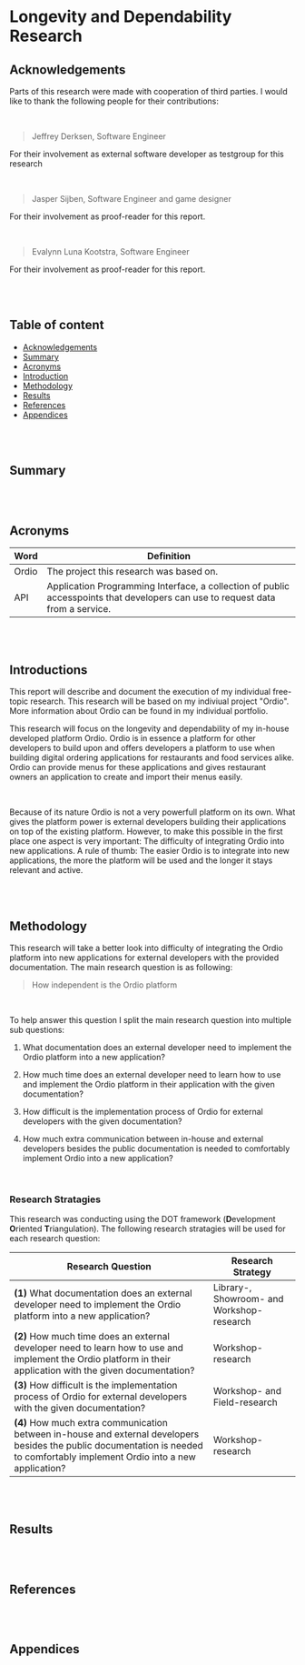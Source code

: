 # Longevity and Dependability Research

## Acknowledgements
Parts of this research were made with cooperation of third parties. I would like to thank the following people for their contributions:

<br>

> Jeffrey Derksen, Software Engineer

For their involvement as external software developer as testgroup for this research

<br>

> Jasper Sijben, Software Engineer and game designer
 
For their involvement as proof-reader for this report.

<br>

> Evalynn Luna Kootstra, Software Engineer

For their involvement as proof-reader for this report.

<br><br>

## Table of content
- [Acknowledgements ](#acknowledgements)
- [Summary]()
- [Acronyms]()
- [Introduction]()
- [Methodology]()
- [Results]()
- [References]()
- [Appendices]()

<br><br>

## Summary

<br><br>

## Acronyms
| Word | Definition |
| --- | --- |
| Ordio | The project this research was based on. |
| API | Application Programming Interface, a collection of public accesspoints that developers can use to request data from a service. |

<br><br>

## Introductions
This report will describe and document the execution of my individual free-topic research. This research will be based on my indiviual project "Ordio". More information about Ordio can be found in my individual portfolio.

This research will focus on the longevity and dependability of my in-house developed platform Ordio. Ordio is in essence a platform for other developers to build upon and offers developers a platform to use when building digital ordering applications for restaurants and food services alike. Ordio can provide menus for these applications and gives restaurant owners an application to create and import their menus easily.

<br>

Because of its nature Ordio is not a very powerfull platform on its own. What gives the platform power is external developers building their applications on top of the existing platform. However, to make this possible in the first place one aspect is very important: The difficulty of integrating Ordio into new applications. A rule of thumb: The easier Ordio is to integrate into new applications, the more the platform will be used and the longer it stays relevant and active.

<br><br>

## Methodology
This research will take a better look into difficulty of integrating the Ordio platform into new applications for external developers with the provided documentation. The main research question is as following:

> How independent is the Ordio platform 

<br>

To help answer this question I split the main research question into multiple sub questions:

1. What documentation does an external developer need to implement the Ordio platform into a new application?

2. How much time does an external developer need to learn how to use and implement the Ordio platform in their application with the given documentation?

3. How difficult is the implementation process of Ordio for external developers with the given documentation?

4. How much extra communication between in-house and external developers besides the public documentation is needed to comfortably implement Ordio into a new application?

<br>

### Research Stratagies
This research was conducting using the DOT framework (<b>D</b>evelopment <b>O</b>riented <b>T</b>riangulation). The following research stratagies will be used for each research question:

| Research Question | Research Strategy |
| --- | --- |
| <b>(1)</b> What documentation does an external developer need to implement the Ordio platform into a new application? | Library-, Showroom- and Workshop-research |
| <b>(2)</b> How much time does an external developer need to learn how to use and implement the Ordio platform in their application with the given documentation? | Workshop-research |
| <b>(3)</b> How difficult is the implementation process of Ordio for external developers with the given documentation? | Workshop- and Field-research |
| <b>(4)</b> How much extra communication between in-house and external developers besides the public documentation is needed to comfortably implement Ordio into a new application? | Workshop-research |

<br><br>

## Results

<br><br>

## References

<br><br>

## Appendices